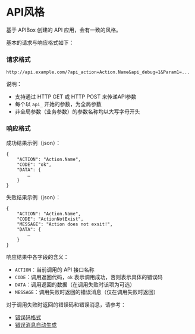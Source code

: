 API风格
=======

基于 APIBox 创建的 API 应用，会有一致的风格。

基本的请求与响应格式如下：

### 请求格式

    http://api.example.com/?api_action=Action.Name&api_debug=1&Param1=...

说明：

 - 支持通过 HTTP GET 或 HTTP POST 来传递API参数
 - 每个以 `api_` 开始的参数，为全局参数
 - 非全局参数（业务参数）的参数名称均以大写字母开头

### 响应格式

成功结果示例（json）：

    {
        "ACTION": "Action.Name",
        "CODE": "ok",
        "DATA": {
            …
        }
    }

失败结果示例（json）：

    {
        "ACTION": "Action.Name",
        "CODE": "ActionNotExist",
        "MESSAGE": "Action does not exsit!",
        "DATA": {
            …
        }
    }

响应结果中各字段的含义：

 - `ACTION`：当前调用的 API 接口名称
 - `CODE`：调用返回代码，`ok` 表示调用成功，否则表示具体的错误码
 - `DATA`：调用返回的数据（在调用失败时该项为可选）
 - `MESSAGE`：调用失败时返回的错误消息（仅在调用失败时返回）

对于调用失败时返回的错误码和错误消息，请参考：

 - [错误码格式](api/errorcode.md)
 - [错误消息自动生成](api/errormsg.md)

